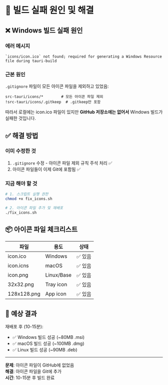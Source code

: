 # 🔧 빌드 실패 원인 및 해결

## ❌ Windows 빌드 실패 원인

### 에러 메시지
```
`icons/icon.ico` not found; required for generating a Windows Resource file during tauri-build
```

### 근본 원인
`.gitignore` 파일이 모든 아이콘 파일을 제외하고 있었음:
```gitignore
src-tauri/icons/*        # 모든 아이콘 파일 제외
!src-tauri/icons/.gitkeep  # .gitkeep만 포함
```

따라서 로컬에는 icon.ico 파일이 있지만 **GitHub 저장소에는 없어서** Windows 빌드가 실패한 것입니다.

## ✅ 해결 방법

### 이미 수정한 것
1. `.gitignore` 수정 - 아이콘 파일 제외 규칙 주석 처리 ✅
2. 아이콘 파일들이 이제 Git에 포함됨 ✅

### 지금 해야 할 것

```bash
# 1. 스크립트 실행 권한
chmod +x fix_icons.sh

# 2. 아이콘 파일 추가 및 재배포
./fix_icons.sh
```

## 📦 아이콘 파일 체크리스트

| 파일 | 용도 | 상태 |
|------|------|------|
| icon.ico | Windows | ✅ 있음 |
| icon.icns | macOS | ✅ 있음 |
| icon.png | Linux/Base | ✅ 있음 |
| 32x32.png | Tray icon | ✅ 있음 |
| 128x128.png | App icon | ✅ 있음 |

## 🎯 예상 결과

재배포 후 (10-15분):
- ✅ Windows 빌드 성공 (~80MB .msi)
- ✅ macOS 빌드 성공 (~100MB .dmg)
- ✅ Linux 빌드 성공 (~90MB .deb)

---

**문제**: 아이콘 파일이 GitHub에 없었음  
**해결**: 아이콘 파일을 Git에 추가  
**시간**: 10-15분 후 빌드 완료
